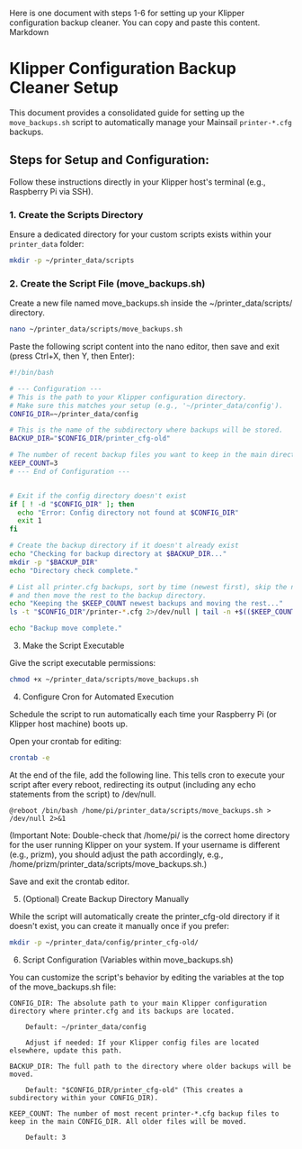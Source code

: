 Here is one document with steps 1-6 for setting up your Klipper configuration backup cleaner. You can copy and paste this content.
Markdown

# Klipper Configuration Backup Cleaner Setup

This document provides a consolidated guide for setting up the `move_backups.sh` script to automatically manage your Mainsail `printer-*.cfg` backups.

## Steps for Setup and Configuration:

Follow these instructions directly in your Klipper host's terminal (e.g., Raspberry Pi via SSH).

### 1. Create the Scripts Directory

Ensure a dedicated directory for your custom scripts exists within your `printer_data` folder:

```bash
mkdir -p ~/printer_data/scripts
```

### 2. Create the Script File (move_backups.sh)

Create a new file named move_backups.sh inside the ~/printer_data/scripts/ directory.

```Bash
nano ~/printer_data/scripts/move_backups.sh
```

Paste the following script content into the nano editor, then save and exit (press Ctrl+X, then Y, then Enter):

```Bash
#!/bin/bash

# --- Configuration ---
# This is the path to your Klipper configuration directory.
# Make sure this matches your setup (e.g., '~/printer_data/config').
CONFIG_DIR=~/printer_data/config

# This is the name of the subdirectory where backups will be stored.
BACKUP_DIR="$CONFIG_DIR/printer_cfg-old" 

# The number of recent backup files you want to keep in the main directory.
KEEP_COUNT=3
# --- End of Configuration ---


# Exit if the config directory doesn't exist
if [ ! -d "$CONFIG_DIR" ]; then
  echo "Error: Config directory not found at $CONFIG_DIR"
  exit 1
fi

# Create the backup directory if it doesn't already exist
echo "Checking for backup directory at $BACKUP_DIR..."
mkdir -p "$BACKUP_DIR"
echo "Directory check complete."

# List all printer.cfg backups, sort by time (newest first), skip the newest ones,
# and then move the rest to the backup directory.
echo "Keeping the $KEEP_COUNT newest backups and moving the rest..."
ls -t "$CONFIG_DIR"/printer-*.cfg 2>/dev/null | tail -n +$(($KEEP_COUNT + 1)) | xargs -I {} mv {} "$BACKUP_DIR"

echo "Backup move complete."
```

3. Make the Script Executable

Give the script executable permissions:

```Bash
chmod +x ~/printer_data/scripts/move_backups.sh
```

4. Configure Cron for Automated Execution

Schedule the script to run automatically each time your Raspberry Pi (or Klipper host machine) boots up.

Open your crontab for editing:

```Bash
crontab -e
```

At the end of the file, add the following line. This tells cron to execute your script after every reboot, redirecting its output (including any echo statements from the script) to /dev/null.

```
@reboot /bin/bash /home/pi/printer_data/scripts/move_backups.sh > /dev/null 2>&1
```

(Important Note: Double-check that /home/pi/ is the correct home directory for the user running Klipper on your system. If your username is different (e.g., prizm), you should adjust the path accordingly, e.g., /home/prizm/printer_data/scripts/move_backups.sh.)

Save and exit the crontab editor.

5. (Optional) Create Backup Directory Manually

While the script will automatically create the printer_cfg-old directory if it doesn't exist, you can create it manually once if you prefer:

```Bash
mkdir -p ~/printer_data/config/printer_cfg-old/
```

6. Script Configuration (Variables within move_backups.sh)

You can customize the script's behavior by editing the variables at the top of the move_backups.sh file:

    CONFIG_DIR: The absolute path to your main Klipper configuration directory where printer.cfg and its backups are located.

        Default: ~/printer_data/config

        Adjust if needed: If your Klipper config files are located elsewhere, update this path.

    BACKUP_DIR: The full path to the directory where older backups will be moved.

        Default: "$CONFIG_DIR/printer_cfg-old" (This creates a subdirectory within your CONFIG_DIR).

    KEEP_COUNT: The number of most recent printer-*.cfg backup files to keep in the main CONFIG_DIR. All older files will be moved.

        Default: 3
